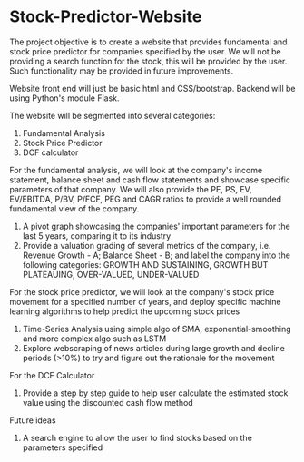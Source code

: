 # Stock-Predictor-Website

The project objective is to create a website that provides fundamental and stock price predictor for companies specified by the user. We will not be providing a search function for the stock, this will be provided by the user. Such functionality may be provided in future improvements. 

Website front end will just be basic html and CSS/bootstrap. Backend will be using Python's module Flask.

The website will be segmented into several categories:
1) Fundamental Analysis
2) Stock Price Predictor 
3) DCF calculator

For the fundamental analysis, we will look at the company's income statement, balance sheet and cash flow statements and showcase specific parameters of that company. We will also provide the PE, PS, EV, EV/EBITDA, P/BV, P/FCF, PEG and CAGR ratios to provide a well rounded fundamental view of the company.
1) A pivot graph showcasing the companies' important parameters for the last 5 years, comparing it to its industry 
2) Provide a valuation grading of several metrics of the company, i.e. Revenue Growth - A; Balance Sheet - B; and label the company into the following categories: GROWTH AND SUSTAINING, GROWTH BUT PLATEAUING, OVER-VALUED, UNDER-VALUED

For the stock price predictor, we will look at the company's stock price movement for a specified number of years, and deploy specific machine learning algorithms to help predict the upcoming stock prices
1) Time-Series Analysis using simple algo of SMA, exponential-smoothing and more complex algo such as LSTM
2) Explore webscraping of news articles during large growth and decline periods (>10%) to try and figure out the rationale for the movement

For the DCF Calculator
1) Provide a step by step guide to help user calculate the estimated stock value using the discounted cash flow method

Future ideas
1) A search engine to allow the user to find stocks based on the parameters specified
